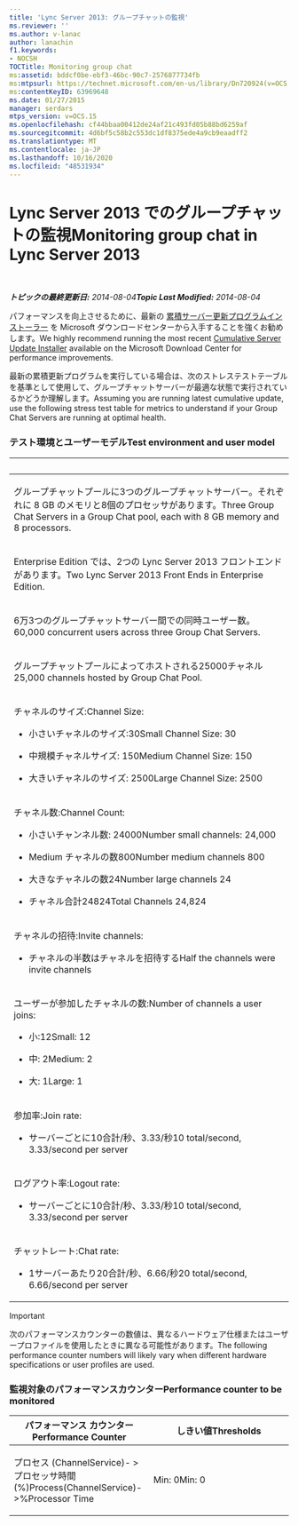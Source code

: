 ```yaml
---
title: 'Lync Server 2013: グループチャットの監視'
ms.reviewer: ''
ms.author: v-lanac
author: lanachin
f1.keywords:
- NOCSH
TOCTitle: Monitoring group chat
ms:assetid: bddcf0be-ebf3-46bc-90c7-2576877734fb
ms:mtpsurl: https://technet.microsoft.com/en-us/library/Dn720924(v=OCS.15)
ms:contentKeyID: 63969648
ms.date: 01/27/2015
manager: serdars
mtps_version: v=OCS.15
ms.openlocfilehash: cf44bbaa00412de24af21c493fd05b88bd6259af
ms.sourcegitcommit: 4d6bf5c58b2c553dc1df8375ede4a9cb9eaadff2
ms.translationtype: MT
ms.contentlocale: ja-JP
ms.lasthandoff: 10/16/2020
ms.locfileid: "48531934"
---
```

# <a name="monitoring-group-chat-in-lync-server-2013"></a><span data-ttu-id="8f8c1-102">Lync Server 2013 でのグループチャットの監視</span><span class="sxs-lookup"><span data-stu-id="8f8c1-102">Monitoring group chat in Lync Server 2013</span></span>

<div data-xmlns="http://www.w3.org/1999/xhtml">

<div class="topic" data-xmlns="http://www.w3.org/1999/xhtml" data-msxsl="urn:schemas-microsoft-com:xslt" data-cs="https://msdn.microsoft.com/">

<div data-asp="https://msdn2.microsoft.com/asp">



</div>

<div id="mainSection">

<div id="mainBody">

<span> </span>

<span data-ttu-id="8f8c1-103">_**トピックの最終更新日:** 2014-08-04_</span><span class="sxs-lookup"><span data-stu-id="8f8c1-103">_**Topic Last Modified:** 2014-08-04_</span></span>

<span data-ttu-id="8f8c1-104">パフォーマンスを向上させるために、最新の [累積サーバー更新プログラムインストーラー](https://support.microsoft.com/kb/968802) を Microsoft ダウンロードセンターから入手することを強くお勧めします。</span><span class="sxs-lookup"><span data-stu-id="8f8c1-104">We highly recommend running the most recent [Cumulative Server Update Installer](https://support.microsoft.com/kb/968802) available on the Microsoft Download Center for performance improvements.</span></span>

<span data-ttu-id="8f8c1-105">最新の累積更新プログラムを実行している場合は、次のストレステストテーブルを基準として使用して、グループチャットサーバーが最適な状態で実行されているかどうか理解します。</span><span class="sxs-lookup"><span data-stu-id="8f8c1-105">Assuming you are running latest cumulative update, use the following stress test table for metrics to understand if your Group Chat Servers are running at optimal health.</span></span>

### <a name="test-environment-and-user-model"></a><span data-ttu-id="8f8c1-106">テスト環境とユーザーモデル</span><span class="sxs-lookup"><span data-stu-id="8f8c1-106">Test environment and user model</span></span>

<table>
<colgroup>
<col style="width: 100%" />
</colgroup>
<thead>
<tr class="header">
<th> </th>
</tr>
</thead>
<tbody>
<tr class="odd">
<td><p><span data-ttu-id="8f8c1-107">グループチャットプールに3つのグループチャットサーバー。それぞれに 8 GB のメモリと8個のプロセッサがあります。</span><span class="sxs-lookup"><span data-stu-id="8f8c1-107">Three Group Chat Servers in a Group Chat pool, each with 8 GB memory and 8 processors.</span></span></p></td>
</tr>
<tr class="even">
<td><p><span data-ttu-id="8f8c1-108">Enterprise Edition では、2つの Lync Server 2013 フロントエンドがあります。</span><span class="sxs-lookup"><span data-stu-id="8f8c1-108">Two Lync Server 2013 Front Ends in Enterprise Edition.</span></span></p></td>
</tr>
<tr class="odd">
<td><p><span data-ttu-id="8f8c1-109">6万3つのグループチャットサーバー間での同時ユーザー数。</span><span class="sxs-lookup"><span data-stu-id="8f8c1-109">60,000 concurrent users across three Group Chat Servers.</span></span></p></td>
</tr>
<tr class="even">
<td><p><span data-ttu-id="8f8c1-110">グループチャットプールによってホストされる25000チャネル</span><span class="sxs-lookup"><span data-stu-id="8f8c1-110">25,000 channels hosted by Group Chat Pool.</span></span></p></td>
</tr>
<tr class="odd">
<td><p><span data-ttu-id="8f8c1-111">チャネルのサイズ:</span><span class="sxs-lookup"><span data-stu-id="8f8c1-111">Channel Size:</span></span></p>
<ul>
<li><p><span data-ttu-id="8f8c1-112">小さいチャネルのサイズ:30</span><span class="sxs-lookup"><span data-stu-id="8f8c1-112">Small Channel Size: 30</span></span></p></li>
<li><p><span data-ttu-id="8f8c1-113">中規模チャネルサイズ: 150</span><span class="sxs-lookup"><span data-stu-id="8f8c1-113">Medium Channel Size: 150</span></span></p></li>
<li><p><span data-ttu-id="8f8c1-114">大きいチャネルのサイズ: 2500</span><span class="sxs-lookup"><span data-stu-id="8f8c1-114">Large Channel Size: 2500</span></span></p></li>
</ul></td>
</tr>
<tr class="even">
<td><p><span data-ttu-id="8f8c1-115">チャネル数:</span><span class="sxs-lookup"><span data-stu-id="8f8c1-115">Channel Count:</span></span></p>
<ul>
<li><p><span data-ttu-id="8f8c1-116">小さいチャンネル数: 24000</span><span class="sxs-lookup"><span data-stu-id="8f8c1-116">Number small channels: 24,000</span></span></p></li>
<li><p><span data-ttu-id="8f8c1-117">Medium チャネルの数800</span><span class="sxs-lookup"><span data-stu-id="8f8c1-117">Number medium channels 800</span></span></p></li>
<li><p><span data-ttu-id="8f8c1-118">大きなチャネルの数24</span><span class="sxs-lookup"><span data-stu-id="8f8c1-118">Number large channels 24</span></span></p></li>
<li><p><span data-ttu-id="8f8c1-119">チャネル合計24824</span><span class="sxs-lookup"><span data-stu-id="8f8c1-119">Total Channels 24,824</span></span></p></li>
</ul></td>
</tr>
<tr class="odd">
<td><p><span data-ttu-id="8f8c1-120">チャネルの招待:</span><span class="sxs-lookup"><span data-stu-id="8f8c1-120">Invite channels:</span></span></p>
<ul>
<li><p><span data-ttu-id="8f8c1-121">チャネルの半数はチャネルを招待する</span><span class="sxs-lookup"><span data-stu-id="8f8c1-121">Half the channels were invite channels</span></span></p></li>
</ul></td>
</tr>
<tr class="even">
<td><p><span data-ttu-id="8f8c1-122">ユーザーが参加したチャネルの数:</span><span class="sxs-lookup"><span data-stu-id="8f8c1-122">Number of channels a user joins:</span></span></p>
<ul>
<li><p><span data-ttu-id="8f8c1-123">小:12</span><span class="sxs-lookup"><span data-stu-id="8f8c1-123">Small: 12</span></span></p></li>
<li><p><span data-ttu-id="8f8c1-124">中: 2</span><span class="sxs-lookup"><span data-stu-id="8f8c1-124">Medium: 2</span></span></p></li>
<li><p><span data-ttu-id="8f8c1-125">大: 1</span><span class="sxs-lookup"><span data-stu-id="8f8c1-125">Large: 1</span></span></p></li>
</ul></td>
</tr>
<tr class="odd">
<td><p><span data-ttu-id="8f8c1-126">参加率:</span><span class="sxs-lookup"><span data-stu-id="8f8c1-126">Join rate:</span></span></p>
<ul>
<li><p><span data-ttu-id="8f8c1-127">サーバーごとに10合計/秒、3.33/秒</span><span class="sxs-lookup"><span data-stu-id="8f8c1-127">10 total/second, 3.33/second per server</span></span></p></li>
</ul></td>
</tr>
<tr class="even">
<td><p><span data-ttu-id="8f8c1-128">ログアウト率:</span><span class="sxs-lookup"><span data-stu-id="8f8c1-128">Logout rate:</span></span></p>
<ul>
<li><p><span data-ttu-id="8f8c1-129">サーバーごとに10合計/秒、3.33/秒</span><span class="sxs-lookup"><span data-stu-id="8f8c1-129">10 total/second, 3.33/second per server</span></span></p></li>
</ul></td>
</tr>
<tr class="odd">
<td><p><span data-ttu-id="8f8c1-130">チャットレート:</span><span class="sxs-lookup"><span data-stu-id="8f8c1-130">Chat rate:</span></span></p>
<ul>
<li><p><span data-ttu-id="8f8c1-131">1サーバーあたり20合計/秒、6.66/秒</span><span class="sxs-lookup"><span data-stu-id="8f8c1-131">20 total/second, 6.66/second per server</span></span></p></li>
</ul></td>
</tr>
</tbody>
</table>


<div>


> [!IMPORTANT]  
> <span data-ttu-id="8f8c1-132">次のパフォーマンスカウンターの数値は、異なるハードウェア仕様またはユーザープロファイルを使用したときに異なる可能性があります。</span><span class="sxs-lookup"><span data-stu-id="8f8c1-132">The following performance counter numbers will likely vary when different hardware specifications or user profiles are used.</span></span>



</div>

### <a name="performance-counter-to-be-monitored"></a><span data-ttu-id="8f8c1-133">監視対象のパフォーマンスカウンター</span><span class="sxs-lookup"><span data-stu-id="8f8c1-133">Performance counter to be monitored</span></span>

<table>
<colgroup>
<col style="width: 50%" />
<col style="width: 50%" />
</colgroup>
<thead>
<tr class="header">
<th><span data-ttu-id="8f8c1-134">パフォーマンス カウンター</span><span class="sxs-lookup"><span data-stu-id="8f8c1-134">Performance Counter</span></span></th>
<th><span data-ttu-id="8f8c1-135">しきい値</span><span class="sxs-lookup"><span data-stu-id="8f8c1-135">Thresholds</span></span></th>
</tr>
</thead>
<tbody>
<tr class="odd">
<td><p><span data-ttu-id="8f8c1-136">プロセス (ChannelService)- &gt; プロセッサ時間 (%)</span><span class="sxs-lookup"><span data-stu-id="8f8c1-136">Process(ChannelService)-&gt;%Processor Time</span></span></p></td>
<td><p><span data-ttu-id="8f8c1-137">Min: 0</span><span class="sxs-lookup"><span data-stu-id="8f8c1-137">Min: 0</span></span></p></td>
</tr>
</tbody>
</table>


</div>

<span> </span>

</div>

</div>

</div>

